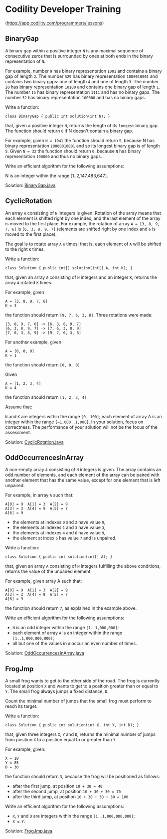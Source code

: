 # Codility Developer Training
(https://app.codility.com/programmers/lessons)

## BinaryGap

A binary gap within a positive integer `N` is any maximal sequence of consecutive zeros that is surrounded by ones at both ends in the binary representation of `N`.

For example, number `9` has binary representation `1001` and contains a binary gap of length `2`. The number `529` has binary representation `1000010001` and contains two binary gaps: one of length `4` and one of length `3`. The number `20` has binary representation `10100` and contains one binary gap of length `1`. The number `15` has binary representation `1111` and has no binary gaps. The number `32` has binary representation `100000` and has no binary gaps.

Write a function:

```
class BinaryGap { public int solution(int N); }
```

that, given a positive integer `N`, returns the length of its `longest` binary gap. The function should return `0` if N doesn't contain a binary gap.

For example, given `N = 1041` the function should return `5`, because N has binary representation `10000010001` and so its longest binary gap is of length `5`. Given `N = 32` the function should return `0`, because `N` has binary representation `100000` and thus no binary gaps.

Write an efficient algorithm for the following assumptions:

N is an integer within the range [1..2,147,483,647].

Solution: [BinaryGap.java](src/main/java/dev/thiagooliveira/codilitytraining/BinaryGap.java)

## CyclicRotation

An array `A` consisting of `N` integers is given. Rotation of the array means that each element is shifted right by one index, and the last element of the array is moved to the first place. For example, the rotation of array `A = [3, 8, 9, 7, 6]` is `[6, 3, 8, 9, 7]` (elements are shifted right by one index and `6` is moved to the first place).

The goal is to rotate array `A` `K` times; that is, each element of `A` will be shifted to the right `K` times.

Write a function:

```
class Solution { public int[] solution(int[] A, int K); }
```

that, given an array `A` consisting of `N` integers and an integer `K`, returns the array `A` rotated `K` times.

For example, given

    A = [3, 8, 9, 7, 6]
    K = 3
the function should return `[9, 7, 6, 3, 8]`. Three rotations were made:

    [3, 8, 9, 7, 6] -> [6, 3, 8, 9, 7]
    [6, 3, 8, 9, 7] -> [7, 6, 3, 8, 9]
    [7, 6, 3, 8, 9] -> [9, 7, 6, 3, 8]
For another example, given

    A = [0, 0, 0]
    K = 1
the function should return `[0, 0, 0]`

Given

    A = [1, 2, 3, 4]
    K = 4
the function should return `[1, 2, 3, 4]`

Assume that:

`N` and `K` are integers within the range `[0..100]`;
each element of array A is an integer within the range `[−1,000..1,000]`.
In your solution, focus on correctness. The performance of your solution will not be the focus of the assessment.

Solution: [CyclicRotation.java](src/main/java/dev/thiagooliveira/codilitytraining/CyclicRotation.java)

## OddOccurrencesInArray

A non-empty array `A` consisting of `N` integers is given. The array contains an odd number of elements, and each element of the array can be paired with another element that has the same value, except for one element that is left unpaired.

For example, in array `A` such that:

    A[0] = 9  A[1] = 3  A[2] = 9
    A[3] = 3  A[4] = 9  A[5] = 7
    A[6] = 9

* the elements at indexes `0` and `2` have value `9`,
* the elements at indexes `1` and `3` have value `3`,
* the elements at indexes `4` and `6` have value `9`,
* the element at index `5` has value `7` and is unpaired.

Write a function:

```
class Solution { public int solution(int[] A); }
```

that, given an array `A` consisting of `N` integers fulfilling the above conditions, returns the value of the unpaired element.

For example, given array A such that:

    A[0] = 9  A[1] = 3  A[2] = 9
    A[3] = 3  A[4] = 9  A[5] = 7
    A[6] = 9
the function should return `7`, as explained in the example above.

Write an efficient algorithm for the following assumptions:

* `N` is an odd integer within the range `[1..1,000,000]`;
* each element of array `A` is an integer within the range `[1..1,000,000,000]`;
* all but one of the values in `A` occur an even number of times.

Solution: [OddOccurrencesInArray.java](src/main/java/dev/thiagooliveira/codilitytraining/OddOccurrencesInArray.java)

## FrogJmp

A small frog wants to get to the other side of the road. The frog is currently located at position `X` and wants to get to a position greater than or equal to `Y`. The small frog always jumps a fixed distance, `D`.

Count the minimal number of jumps that the small frog must perform to reach its target.

Write a function:

```
class Solution { public int solution(int X, int Y, int D); }
```

that, given three integers `X`, `Y` and `D`, returns the minimal number of jumps from position `X` to a position equal to or greater than `Y`.

For example, given:

    X = 10
    Y = 85
    D = 30

the function should return `3`, because the frog will be positioned as follows:

* after the first jump, at position `10 + 30 = 40`
* after the second jump, at position `10 + 30 + 30 = 70`
* after the third jump, at position `10 + 30 + 30 + 30 = 100`

Write an efficient algorithm for the following assumptions:

* `X`, `Y` and `D` are integers within the range `[1..1,000,000,000]`;
* `X ≤ Y`.

Solution: [FrogJmp.java](src/main/java/dev/thiagooliveira/codilitytraining/FrogJmp.java)